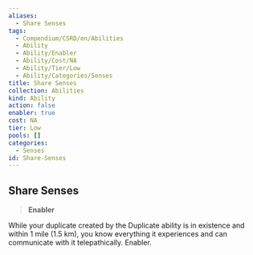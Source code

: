 ```yaml
---
aliases:
  - Share Senses
tags:
  - Compendium/CSRD/en/Abilities
  - Ability
  - Ability/Enabler
  - Ability/Cost/NA
  - Ability/Tier/Low
  - Ability/Categories/Senses
title: Share Senses
collection: Abilities
kind: Ability
action: false
enabler: true
cost: NA
tier: Low
pools: []
categories:
  - Senses
id: Share-Senses
---
```

## Share Senses    
>**Enabler**  
    
While your duplicate created by the Duplicate ability is in existence and within 1 mile (1.5 km), you know everything it experiences and can communicate with it telepathically. Enabler.
